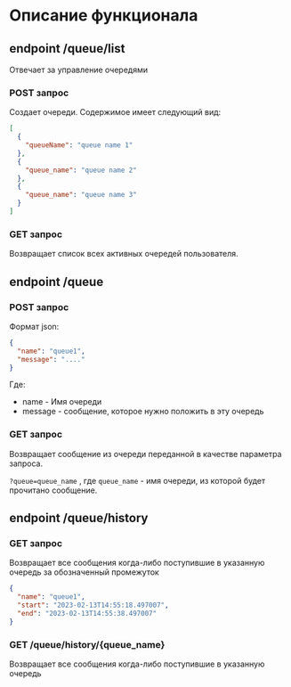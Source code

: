 # Описание функционала

## endpoint /queue/list

Отвечает за управление очередями

### POST запрос

Создает очереди.
Содержимое имеет следующий вид:

```json
[
  {
    "queueName": "queue name 1"
  },
  {
    "queue_name": "queue name 2"
  },
  {
    "queue_name": "queue name 3"
  }
]
```

### GET запрос

Возвращает список всех активных очередей пользователя.

## endpoint /queue

### POST запрос

Формат json:

```json
{
  "name": "queue1",
  "message": "...."
}
```

Где:

* name - Имя очереди
* message - сообщение, которое нужно положить в эту очередь

### GET запрос

Возвращает сообщение из очереди переданной в качестве параметра запроса.

`?queue=queue_name` , где `queue_name` - имя очереди, из которой будет прочитано сообщение.

## endpoint /queue/history

### GET запрос

Возвращает все сообщения когда-либо поступившие в указанную очередь за обозначенный промежуток

```json
{
  "name": "queue1",
  "start": "2023-02-13T14:55:18.497007",
  "end": "2023-02-13T14:55:38.497007"
}
```

### GET /queue/history/{queue_name}

Возвращает все сообщения когда-либо поступившие в указанную очередь